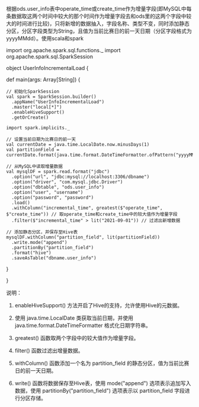 根据ods.user_info表中operate_time或create_time作为增量字段(即MySQL中每条数据取这两个时间中较大的那个时间作为增量字段去和ods里的这两个字段中较大的时间进行比较)，只将新增的数据抽入，字段名称、类型不变，同时添加静态分区，分区字段类型为String，且值为当前比赛日的前一天日期（分区字段格式为yyyyMMdd）。使用scala和spark

import org.apache.spark.sql.functions._
import org.apache.spark.sql.SparkSession

object UserInfoIncrementalLoad {

  def main(args: Array[String]) {

    // 初始化SparkSession
    val spark = SparkSession.builder()
      .appName("UserInfoIncrementalLoad")
      .master("local[*]")
      .enableHiveSupport()
      .getOrCreate()

    import spark.implicits._

    // 设置当前日期为比赛日的前一天
    val currentDate = java.time.LocalDate.now.minusDays(1)
    val partitionField = currentDate.format(java.time.format.DateTimeFormatter.ofPattern("yyyyMMdd"))

    // 从MySQL中读取增量数据
    val mysqlDF = spark.read.format("jdbc")
      .option("url", "jdbc:mysql://localhost:3306/dbname")
      .option("driver", "com.mysql.jdbc.Driver")
      .option("dbtable", "ods.user_info")
      .option("user", "username")
      .option("password", "password")
      .load()
      .withColumn("incremental_time", greatest($"operate_time", $"create_time")) // 取operate_time和create_time中的较大值作为增量字段
      .filter($"incremental_time" > lit("2021-09-01")) // 过滤出新增数据

    // 添加静态分区，并保存至Hive表
    mysqlDF.withColumn("partition_field", lit(partitionField))
      .write.mode("append")
      .partitionBy("partition_field")
      .format("hive")
      .saveAsTable("dbname.user_info")
  }

}


说明：

1. enableHiveSupport() 方法开启了Hive的支持，允许使用Hive的元数据。

2. 使用 java.time.LocalDate 类获取当前日期，并使用 java.time.format.DateTimeFormatter 格式化日期字符串。

3. greatest() 函数取两个字段中的较大值作为增量字段。

4. filter() 函数过滤出增量数据。

5. withColumn() 函数添加一个名为 partition_field 的静态分区，值为当前比赛日的前一天日期。

6. write() 函数将数据保存至Hive表，使用 mode("append") 选项表示追加写入数据，使用 partitionBy("partition_field") 选项表示以 partition_field 字段进行分区存储。
